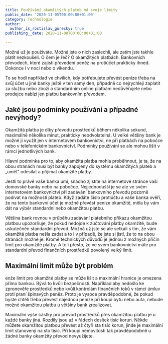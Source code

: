 ```yaml
---
title: Používání okamžitých plateb má svoje limity
public_date: '2020-11-05T00:00:00+01:00'
category: Technologie
author:
  author_is_rostislav_gurecky: true
publishing__date: 2020-11-08T00:00:00+01:00

---
```

Možná už je používáte. Možná jste o nich zaslechli, ale zatím jste takhle platit nezkoušeli. O čem je řeč? O okamžitých platbách. Bankovních převodech, které zajistí převedení peněz na protiúčet prakticky ihned. Dokonce i v noci nebo o víkendu.

To se hodí například ve chvílích, kdy potřebujete převést peníze třeba na svůj účet u jiné banky ještě v ten samý den, případně co nejrychleji zaplatit za službu nebo zboží a standardním online platbám nedůvěřujete nebo prodejce nabízí jen platbu bankovním převodem.

## Jaké jsou podmínky používání a případné nevýhody?

Okamžitá platba je díky převodu prostředků během několika sekund, maximálně několika minut, prakticky neodvolatelná. U velké většiny bank je možné ji využít jen v internetovém bankovnictví, ne při platbách na pobočce nebo v telefonickém bankovnictví. Podmínky používání se ale mohou lišit v rámci jednotlivých bank.

Hlavní podmínka pro to, aby okamžitá platba mohla proběhnout, je ta, že na obou stranách musí být banky zapojeny do systému okamžitých plateb a „umět“ odesílat a přijímat okamžité platby.

Jestli to právě vaše banka umí, snadno zjistíte na internetové stránce vaší domovské banky nebo na pobočce. Nejjednodušší je se ale ve svém internetovém bankovnictví při zadávání bankovního převodu pozorně podívat na možnosti plateb. Když zadáte číslo protiúčtu a vaše banka ověří, že na tento bankovní účet je možné převést peníze okamžitě, měla by vám dát na výběr standardní nebo okamžitou platbu.

Většina bank rovnou v průběhu zadávání platebního příkazu okamžitou platbou upozorňuje, že pokud nedojde k zúčtování platby okamžitě, bude uskutečněn standardní převod. Možná už jste se ale setkali s tím, že vám okamžitá platba nešla zadat a to i v případě, že jste si jistí, že to na obou stranách možné je. Kromě technických důvodů je jednou z možných příčin limit pro okamžité platby. A to i přesto, že ve svém bankovnictví máte pro standardní převod finančních prostředků povolený velký limit.

## Maximální limit může být problém

enže limit pro okamžité platby se může lišit a maximální hranice je omezena přímo bankou. Bývá to kvůli bezpečnosti. Například aby nedošlo ke zpronevěře prostředků nebo kvůli kontrolám finančních toků v rámci úmluv proti praní špinavých peněz. Proto je vysoce pravděpodobné, že pokud byste chtěli třeba převést najednou peníze při koupi bytu nebo auta, nebude možné okamžitou platbu u většiny bank zrealizovat.

Maximální výše částky pro převod prostředků přes okamžitou platbu je u každé banky jiná. Rozdíly jsou až v řádech desítek tisíc korun. Někde můžete okamžitou platbou převést až čtyři sta tisíc korun, jinde je maximální limit stanovený na sto tisíc. Při koupi nemovitosti tak pravděpodobně u žádné banky okamžitý převod nevyužijete.
